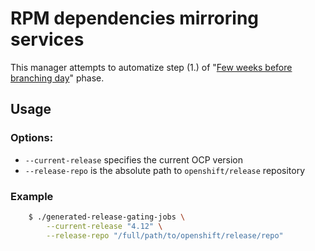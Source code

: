 # RPM dependencies mirroring services
This manager attempts to automatize step (1.) of "[Few weeks before branching day](https://docs.google.com/document/d/1Z6ejnDCOCvNv9PWkyNPzVbjuLbDMAAT5GEeDpzb0SMs/edit#heading=h.r9xn02r1cyfn)" phase.

## Usage
### Options:
- `--current-release` specifies the current OCP version
- `--release-repo` is the absolute path to `openshift/release` repository

### Example
```sh
    $ ./generated-release-gating-jobs \
        --current-release "4.12" \
        --release-repo "/full/path/to/openshift/release/repo"
```